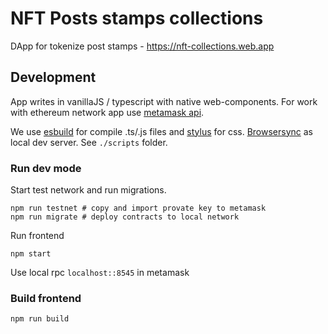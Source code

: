 # NFT Posts stamps collections

DApp for tokenize post stamps - https://nft-collections.web.app


## Development
App writes in vanillaJS / typescript with native web-components.
For work with ethereum network app use [metamask api](https://docs.metamask.io/guide/).

We use [esbuild](https://esbuild.github.io/) for compile .ts/.js files and [stylus](https://stylus-lang.com/) for css.
[Browsersync](https://www.browsersync.io/) as local dev server.
See `./scripts` folder.

### Run dev mode
Start test network and run migrations.
```
npm run testnet # copy and import provate key to metamask
npm run migrate # deploy contracts to local network
```

Run frontend
```
npm start
```

Use local rpc `localhost::8545` in metamask


### Build frontend
```
npm run build
```
